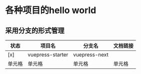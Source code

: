 # 各种项目的hello world

## 采用分支的形式管理

|  状态   |   项目名  |  分支名   | 文档链接  |
|  ----   |  ----    |  ----      | ----       |
| [x]     |  vuepress-starter | vuepress-next  |
| 单元格   |   单元格 | 单元格  | 单元格     |
